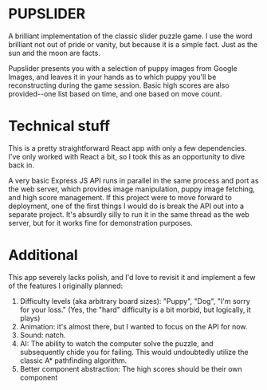 # PUPSLIDER
A brilliant implementation of the classic slider puzzle game. I use the word
brilliant not out of pride or vanity, but because it is a simple fact. Just
as the sun and the moon are facts.

Pupslider presents you with a selection of puppy images from Google Images, and leaves
it in your hands as to which puppy you'll be reconstructing during the game
session. Basic high scores are also provided--one list based on time, and one based on
move count.

# Technical stuff
This is a pretty straightforward React app with only a few dependencies. I've
only worked with React a bit, so I took this as an opportunity to dive back in.

A very basic Express JS API runs in parallel in the same process and port as the
web server, which provides image manipulation, puppy image fetching, and high
score management. If this project were to move forward to deployment, one of
the first things I would do is break the API out into a separate project. It's
absurdly silly to run it in the same thread as the web server, but for
it works fine for demonstration purposes.

# Additional
This app severely lacks polish, and I'd love to revisit it and implement a few
of the features I originally planned:

1. Difficulty levels (aka arbitrary board sizes): "Puppy", "Dog", "I'm sorry
for your loss." (Yes, the "hard" difficulty is a bit morbid, but
logically, it plays)
1. Animation: it's almost there, but I wanted to focus on the API for now.
1. Sound: natch.
1. AI: The ability to watch the computer solve the puzzle, and subsequently
chide you for failing. This would undoubtedly utilize the classic A* pathfinding
algorithm.
1. Better component abstraction: The high scores should be their own component
